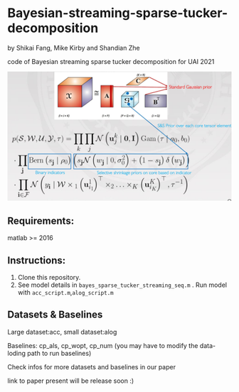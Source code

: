 # Bayesian-streaming-sparse-tucker-decomposition
by Shikai Fang, Mike Kirby and Shandian Zhe


code of Bayesian streaming sparse tucker decomposition for UAI 2021

![model illustration](./figs/fig1.JPG)


## Requirements:
matlab >= 2016

## Instructions:
1. Clone this repository.
2. See model details in `bayes_sparse_tucker_streaming_seq.m` .  Run model with `acc_script.m`,`alog_script.m`

## Datasets & Baselines
Large dataset:acc, small dataset:alog

Baselines: cp_als, cp_wopt, cp_num (you may have to modify the data-loding path to run baselines)

Check infos for more datasets and baselines in our paper

link to paper present will be release soon :)
